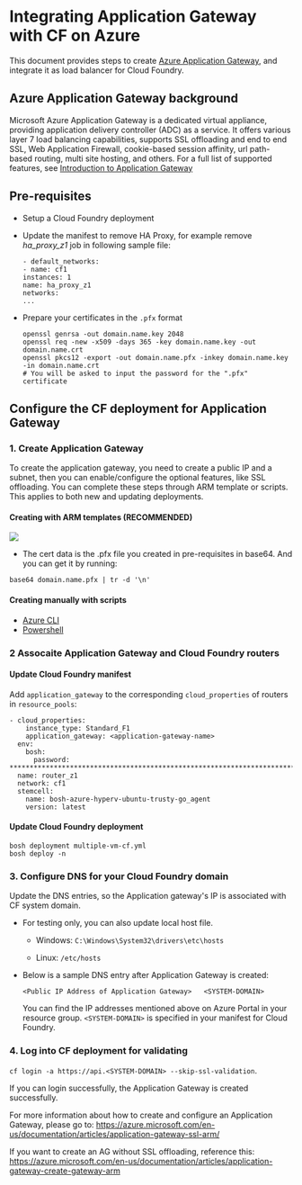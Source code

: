 # Integrating Application Gateway with CF on Azure

This document provides steps to create [Azure Application Gateway](https://azure.microsoft.com/services/application-gateway/), and integrate it as load balancer for Cloud Foundry. 

## Azure Application Gateway background

Microsoft Azure Application Gateway is a dedicated virtual appliance, providing application delivery controller (ADC) as a service. It offers various layer 7 load balancing capabilities, supports SSL offloading and end to end SSL, Web Application Firewall, cookie-based session affinity, url path-based routing, multi site hosting, and others. For a full list of supported features, see [Introduction to Application Gateway](https://docs.microsoft.com/azure/application-gateway/application-gateway-introduction)


## Pre-requisites

* Setup a Cloud Foundry deployment

* Update the manifest to remove HA Proxy, for example remove *ha_proxy_z1* job in following sample file:

  ```
  - default_networks:
  - name: cf1
  instances: 1
  name: ha_proxy_z1
  networks:
  ...
  ```

* Prepare your certificates in the `.pfx` format

  ```
  openssl genrsa -out domain.name.key 2048
  openssl req -new -x509 -days 365 -key domain.name.key -out domain.name.crt
  openssl pkcs12 -export -out domain.name.pfx -inkey domain.name.key -in domain.name.crt
  # You will be asked to input the password for the ".pfx" certificate
  ```

## Configure the CF deployment for Application Gateway

### 1. Create Application Gateway 
To create the application gateway, you need to create a public IP and a subnet, then you can enable/configure the optional features, like SSL offloading. You can complete these steps through ARM template or scripts. This applies to both new and updating deployments.

#### Creating with ARM templates (**RECOMMENDED**)

<a href="https://portal.azure.com/#create/Microsoft.Template/uri/https%3A%2F%2Fraw.githubusercontent.com%2Fcloudfoundry-incubator%2Fbosh-azure-cpi-release%2Fmaster%2Fdocs%2Fadvanced%2Fapplication-gateway%2Ftemplates%2Fazuredeploy.json" target="_blank">
    <img src="http://azuredeploy.net/deploybutton.png"/>
</a>

* The cert data is the .pfx file you created in pre-requisites in base64. And you can get it by running:

```
base64 domain.name.pfx | tr -d '\n'
```

#### Creating manually with scripts

* [Azure CLI](./cli/create-ag.sh)
* [Powershell](./powershell/)

### 2 Assocaite Application Gateway and Cloud Foundry routers

#### Update Cloud Foundry manifest

Add `application_gateway` to the corresponding `cloud_properties` of routers in `resource_pools`:

```
- cloud_properties:
    instance_type: Standard_F1
    application_gateway: <application-gateway-name>
  env:
    bosh:
      password: *********************************************************************************************************
  name: router_z1
  network: cf1
  stemcell:
    name: bosh-azure-hyperv-ubuntu-trusty-go_agent
    version: latest
```

#### Update Cloud Foundry deployment

```
bosh deployment multiple-vm-cf.yml
bosh deploy -n
```
    
### 3. Configure DNS for your Cloud Foundry domain

Update the DNS entries, so the Application gateway's IP is associated with CF system domain.

* For testing only, you can also update local host file.

    * Windows: `C:\Windows\System32\drivers\etc\hosts`

    * Linux: `/etc/hosts`

* Below is a sample DNS entry after Application Gateway is created:

    ```
    <Public IP Address of Application Gateway>   <SYSTEM-DOMAIN>
    ```

    You can find the IP addresses mentioned above on Azure Portal in your resource group. `<SYSTEM-DOMAIN>` is specified in your manifest for Cloud Foundry.

### 4. Log into CF deployment for validating
  
`cf login -a https://api.<SYSTEM-DOMAIN> --skip-ssl-validation`.

If you can login successfully, the Application Gateway is created successfully.

For more information about how to create and configure an Application Gateway, please go to:
https://azure.microsoft.com/en-us/documentation/articles/application-gateway-ssl-arm/

If you want to create an AG without SSL offloading, reference this:
https://azure.microsoft.com/en-us/documentation/articles/application-gateway-create-gateway-arm
